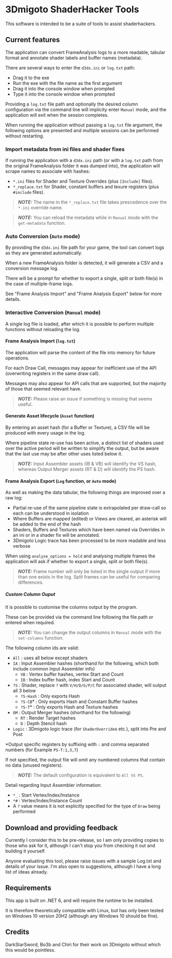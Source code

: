 # 3Dmigoto ShaderHacker Tools

This software is intended to be a suite of tools to assist shaderhackers.

## Current features

The application can convert FrameAnalysis logs to a more readable, tabular format and annotate shader labels and buffer names (metadata).

There are several ways to enter the `d3dx.ini` or `log.txt` path:
- Drag it to the exe
- Run the exe with the file name as the first argument
- Drag it into the console window when prompted
- Type it into the console window when prompted

Providing a `log.txt` file path and optionally the desired column configuration via the command line will implicity enter `Manual` mode, and the application will exit when the session completes.

When running the application without passing a `log.txt` file argument, the following options are presented and multiple sessions can be performed without restarting.

### Import metadata from ini files and shader fixes

If running the application with a `d3dx.ini` path (or with a `log.txt` path from the original FrameAnalysis folder it was dumped into), the application will scrape names to associate with hashes:
- `*.ini` files for Shader and Texture Overrides (plus `[Include]` files).
- `*_replace.txt` for Shader, constant buffers and texure registers (plus `#include` files).

> **_NOTE:_** The name in the `*_replace.txt` file takes prescedence over the `*.ini` override name.

> **_NOTE:_** You can reload the metadata while in `Manual` mode with the `get-metadata` function.

### Auto Conversion (`Auto` mode)

By providing the `d3dx.ini` file path for your game, the tool can convert logs as they are generated automatically.

When a new FrameAnalysis folder is detected, it will generate a CSV and a conversion message log.

There will be a prompt for whether to export a single, split or both file(s) in the case of multiple-frame logs.

See "Frame Analysis Import" and "Frame Analysis Export" below for more details.

### Interactive Conversion (`Manual` mode)

A single log file is loaded, after which it is possible to perform multiple functions without reloading the log.

#### Frame Analysis Import (`log.txt`)

The application will parse the content of the file into memory for future operations.

For each Draw Call, messages may appear for inefficient use of the API (overwriting registers in the same draw call).

Messages may also appear for API calls that are supported, but the majority of those that seemed relevant have.

> **_NOTE:_** Please raise an issue if something is missing that seems useful.

#### Generate Asset lifecycle (`Asset` function)

By entering an asset hash (for a Buffer or Texture), a CSV file will be produced with every usage in the log.

Where pipeline state re-use has been active, a distinct list of shaders used over the active period will be written to simplify the output, but be aware that the last use may be after other uses listed below it.

> **_NOTE:_** Input Assembler assets (IB & VB) will identify the VS hash, whereas Output Merger assets (RT & D) will identify the PS hash.

#### Frame Analysis Export (`Log` function, or `Auto` mode)

As well as making the data tabular, the following things are improved over a raw log:
- Partial re-use of the same pipeline state is extrapolated per draw-call so each can be understood in isolation
- Where Buffers are mapped (edited) or Views are cleared, an asterisk will be added to the end of the hash
- Shaders, Buffers and Textures which have been named via Overrides in an ini or in a shader fix will be annotated.
- 3Dmigoto Logic trace has been processed to be more readable and less verbose

When using `analyse_options = hold` and analysing multiple frames the application will ask if whether to export a single, split or both file(s). 

> **_NOTE:_**  Frame number will only be listed in the single output if more than one exists in the log. Split frames can be useful for comparing differences.

##### Custom Column Ouput

It is possible to customise the columns output by the program.

These can be provided via the command line following the file path or entered when required.

> **_NOTE:_**  You can change the output columns in `Manual` mode with the `set-columns` function.

The following column ids are valid:

- `All` : uses all below except shaders
- `IA` : Input Assembler hashes (shorthand for the following, which both include common Input Assembler info)
	- `VB` : Vertex buffer hashes, vertex Start and Count
	- `IB` : Index buffer hash, index Start and Count
- `?S` : Shader, replace `?` with `V/H/D/G/P/C` for associated shader, will output all 3 below
	- `?S-Hash` : Only exports Hash
	- `?S-CB`* : Only exports Hash and Constant Buffer hashes
	- `?S-T`* : Only exports Hash and Texture hashes
- `OM` : Output Merger hashes (shorthand for the following)
	- `RT` : Render Target hashes
	- `D` : Depth Stencil hash
- `Logic` : 3Dmigoto logic trace (for `ShaderOverride`s etc.), split into Pre and Post

*Output specific registers by suffixing with `:` and comma separated numbers (for Example `PS-T:1,3,7`) 

If not specified, the output file will omit any numbered columns that contain no data (unused registers).

> **_NOTE:_**  The default configuration is equivalent to `All VS PS`.

Detail regarding Input Assembler information:
- `*_` : Start Vertex/Index/Instance
- `*#` : Vertex/Index/Instance Count
- A `?` value means it is not explicitly specified for the type of `Draw` being performed

## Download and providing feedback

Currently I consider this to be pre-release, so I am only providing copies to those who ask for it, although I can't stop you from checking it out and building it yourself.

Anyone evaluating this tool, please raise issues with a sample Log.txt and details of your issue. I'm also open to suggestions, although I have a long list of ideas already.

## Requirements

This app is built on .NET 6, and will require the runtime to be installed. 

It is therefore theoretically compatible with Linux, but has only been tested on Windows 10 version 20H2 (although any Windows 10 should be fine).

## Credits

DarkStarSword, Bo3b and Chiri for their work on 3Dmigoto without which this would be pointless.
